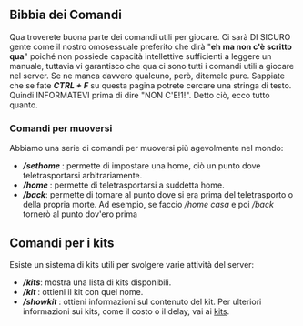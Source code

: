 ## Bibbia dei Comandi
Qua troverete buona parte dei comandi utili per giocare. Ci sarà DI SICURO gente come il nostro omosessuale preferito che dirà "**eh ma non c'è scritto <comando X> qua**" poiché non possiede capacità intellettive sufficienti a leggere un manuale, tuttavia vi garantisco che qua ci sono tutti i comandi utili a giocare nel server. Se ne manca davvero qualcuno, però, ditemelo pure. Sappiate che se fate ***CTRL + F*** su questa pagina potrete cercare una stringa di testo. Quindi INFORMATEVI prima di dire "NON C'E!1!".
Detto ciò, ecco tutto quanto.

### Comandi per muoversi
Abbiamo una serie di comandi per muoversi più agevolmente nel mondo:
- ***/sethome <nomeCasa>***: permette di impostare una home, ciò un punto dove teletrasportarsi arbitrariamente.
- ***/home <nomeCasa>***: permette di teletrasportarsi a suddetta home.
- ***/back***: permette di tornare al punto dove si era prima del teletrasporto o della propria morte. Ad esempio, se faccio */home casa* e poi */back* tornerò al punto dov'ero prima

## Comandi per i kits
Esiste un sistema di kits utili per svolgere varie attività del server:
- ***/kits***: mostra una lista di kits disponibili.
- ***/kit <nomeKit>***: ottieni il kit con quel nome.
- ***/showkit <nomeKit>***: ottieni informazioni sul contenuto del kit.
Per ulteriori informazioni sui kits, come il costo o il delay, vai ai [kits](https://github.com/PacoverseAdmin/pacoverse.tutorial/kits.md).
